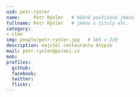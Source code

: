 ```yaml
---
uid: petr.rysler
name:     Petr Rýsler  	# běžně používáné jméno
fullname: Petr Rýsler  	# jméno s tituly etc.
category:
- clen
img: people/petr-rysler.jpg   # 165 x 220
description: majitel restaurantu Atypik
mail: petr.rysler@pirati.cz
mob:
profiles:
  github:
  facebook:
  twitter: 
  flickr:
---
```


